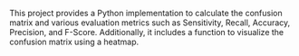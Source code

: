 This project provides a Python implementation to calculate the confusion matrix and various evaluation metrics such as Sensitivity, Recall, Accuracy, Precision, and F-Score. Additionally, it includes a function to visualize the confusion matrix using a heatmap.
